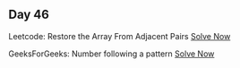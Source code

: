 ## Day 46

Leetcode: Restore the Array From Adjacent Pairs
[Solve Now](https://leetcode.com/problems/restore-the-array-from-adjacent-pairs/description/?envType=daily-question&envId=2023-11-10)

GeeksForGeeks: Number following a pattern
[Solve Now](https://www.geeksforgeeks.org/problems/number-following-a-pattern3126/1)